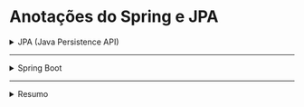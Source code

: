 # Anotações do Spring e JPA

<details>
<summary>JPA (Java Persistence API)</summary>

Usadas para mapear as classes Java às tabelas do banco de dados.

- `@Entity` → Diz que a classe representa uma tabela no banco.
- `@Id` → Marca o atributo que é a chave primária (identificador único).
- `@GeneratedValue(strategy = GenerationType.IDENTITY)` → Gera o ID automaticamente (auto-increment).
- `@Column`(nullable = false, length = 50) → Configura detalhes da coluna (se pode ser nula, tamanho etc).
- `@Table(name = "tb_pessoa")` → Define manualmente o nome da tabela (opcional).
- `@OneToMany(mappedBy = "pessoa")` → Um para muitos — ex: uma pessoa → vários endereços.
- `@ManyToOne` → Muitos para um — ex: vários endereços → uma pessoa.
- `@OneToOne` → Um para um — ex: pessoa ↔ CPF.
- `@ManyToMany` → Muitos para muitos — ex: alunos ↔ disciplinas.
- `@JoinColumn(name = "pessoa_id")` → Cria a coluna de ligação entre as tabelas.
- `@JoinTable(...)` → Cria uma tabela intermediária pra relacionamentos N:N.

Exemplo prático de uso em uma entidade:

    @Entity
    @Table(name = "tb_pessoa")
    public class Pessoa {

        @Id
        @GeneratedValue(strategy = GenerationType.IDENTITY)
        private Long id;

        @Column(nullable = false, length = 100)
        private String nome;

        @OneToMany(mappedBy = "pessoa")
        private List<Endereco> enderecos;

        // getters e setters
    }

</details>

--------------------------------------------------------------------

<details>
<summary>Spring Boot</summary>

- `@Component` → Marca uma classe gerenciada pelo Spring (pode ser injetada em outros lugares).
- `@Service` → Camada de **regras de negócio** (lógica da aplicação).
- `@Repository` → Camada de **acesso ao banco** (DAO).  
  O Spring trata automaticamente exceções de banco.

- `@RestController` → Junta @Controller + @ResponseBody.  
  Diz que a classe expõe **endpoints REST** (retorna JSON).

- `@RequestMapping("/pessoas")` → Define o caminho base do endpoint.
- `@GetMapping` / `@PostMapping` / `@PutMapping` / `@DeleteMapping` → Especificam o método HTTP usado.
- `@PathVariable` → Pega uma variável da URL (/pessoas/{id} → id).
- `@RequestBody` → Converte o corpo JSON da requisição em um objeto Java.
- `@Autowired` → Faz a **injeção de dependência automática**, ligando camadas.  
  Exemplo:

        @Autowired
        private PessoaService service;

- `@SpringBootApplicatio` → Marca a classe principal (com o método main).
- `@Configuration` → Define configurações do Spring.
- `@Bean` → Cria manualmente um componente gerenciado pelo Spring.

Exemplo de Controller:

    @RestController
    @RequestMapping("/pessoas")
    public class PessoaResource {

        @Autowired
        private PessoaService service;

        @GetMapping
        public List<Pessoa> listarPessoas() {
            return service.listarTodas();
        }

        @PostMapping
        public Pessoa salvar(@RequestBody Pessoa pessoa) {
            return service.salvar(pessoa);
        }
    }

</details>

--------------------------------------------------------------------

<details>
<summary>Resumo</summary>

| Categoria | Anotações principais | Função |
|------------|----------------------|---------|
| JPA | `@Entity`, `@Id`, `@Column` | Mapeiam a tabela e colunas |
| Relacionamentos | `@OneToMany`, `@ManyToOne`, `@JoinTable` | Ligam tabelas |
| Spring Boot | `@Service`, `@Repository`, `@RestController` | Definem camadas da aplicação |
| HTTP | `@GetMapping`, `@PostMapping`, `@RequestBody` | Mapeiam endpoints REST |
| Injeção de dependência | `@Autowired`, `@Bean` | Fazem o Spring conectar os componentes |

</details>
